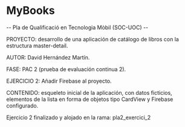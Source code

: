 # MyBooks

-- Pla de Qualificació en Tecnologia Mòbil (SOC-UOC) --

PROYECTO: desarrollo de una aplicación de catálogo de libros con la estructura master-detail.

AUTOR: David Hernández Martín.

FASE: PAC 2 (prueba de evaluación continua 2).

EJERCICIO 2: Añadir Firebase al proyecto.

CONTENIDO: esqueleto inicial de la aplicación, con datos ficticios, elementos de la lista en forma de objetos tipo CardView y Firebase configurado.

Ejercicio 2 finalizado y alojado en la rama: pla2_exercici_2